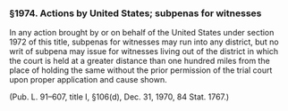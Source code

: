 ### §1974. Actions by United States; subpenas for witnesses ###

In any action brought by or on behalf of the United States under section 1972 of this title, subpenas for witnesses may run into any district, but no writ of subpena may issue for witnesses living out of the district in which the court is held at a greater distance than one hundred miles from the place of holding the same without the prior permission of the trial court upon proper application and cause shown.

(Pub. L. 91–607, title I, §106(d), Dec. 31, 1970, 84 Stat. 1767.)
